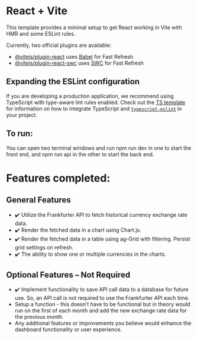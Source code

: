 # React + Vite

This template provides a minimal setup to get React working in Vite with HMR and some ESLint rules.

Currently, two official plugins are available:

- [@vitejs/plugin-react](https://github.com/vitejs/vite-plugin-react/blob/main/packages/plugin-react) uses [Babel](https://babeljs.io/) for Fast Refresh
- [@vitejs/plugin-react-swc](https://github.com/vitejs/vite-plugin-react/blob/main/packages/plugin-react-swc) uses [SWC](https://swc.rs/) for Fast Refresh

## Expanding the ESLint configuration

If you are developing a production application, we recommend using TypeScript with type-aware lint rules enabled. Check out the [TS template](https://github.com/vitejs/vite/tree/main/packages/create-vite/template-react-ts) for information on how to integrate TypeScript and [`typescript-eslint`](https://typescript-eslint.io) in your project.

## To run:
You can open two terminal windows and run npm run dev in one to start the front end, and npm run api in the other to start the back end.

# Features completed:
## General Features
- ✔️ Utilize the Frankfurter API to fetch historical currency exchange rate data.
- ✔️ Render the fetched data in a chart using Chart.js.
- ✔️ Render the fetched data in a table using ag-Grid with filtering. Persist grid settings on refresh.
- ✔️ The ability to show one or multiple currencies in the charts.
## Optional Features – Not Required
- ✔️ Implement functionality to save API call data to a database for future use. So, an API call is not required to use the Frankfurter API each time.
- Setup a function - this doesn’t have to be functional but in theory would run on the first of each month and add the new exchange rate data for the previous month.
- Any additional features or improvements you believe would enhance the dashboard functionality or user experience.